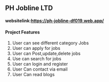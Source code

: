 ## PH Jobline LTD
#### websitelink:https://ph-jobline-df019.web.app/

#### Project Features
1. User can see different category Jobs
2. User can apply for jobs
3. User can Post,update,delete jobs
4. Use can search for jobs
5. User can login and register
6. User Can contact via email
7. User Can read blogs 


